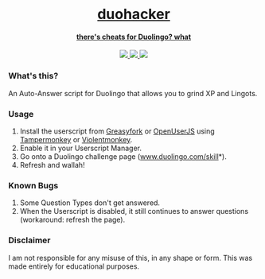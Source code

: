<h1 align="center">
  <br>
  <a href="https://github.com/smintf/duohacker/">
  <br>
  duohacker
  <br>
</h1>

<h4 align="center">there's cheats for Duolingo? what</h4>

<p align="center">
  <a href="https://github.com/smintf/duohacker/blob/main/LICENSE/">
    <img src="https://img.shields.io/badge/license-MIT-black">
  </a>
  <a href="https://github.com/smintf/duohacker/releases">
      <img src="https://img.shields.io/badge/version-v1.0.5-blue">
  </a>
  <a href="https://github.com/smintf/duohacker/">
      <img src="https://img.shields.io/badge/status-works-success">
  </a>
</p>

### What's this?

An Auto-Answer script for Duolingo that allows you to grind XP and Lingots.

### Usage

1. Install the userscript from [Greasyfork](https://greasyfork.org/en/scripts/440703-duohacker) or [OpenUserJS](https://openuserjs.org/scripts/smintf/Duohacker) using [Tampermonkey](https://www.tampermonkey.net/) or [Violentmonkey](https://violentmonkey.github.io/get-it/).
2. Enable it in your Userscript Manager.
3. Go onto a Duolingo challenge page (www.duolingo.com/skill*).
4. Refresh and wallah!

### Known Bugs

1. Some Question Types don't get answered.
2. When the Userscript is disabled, it still continues to answer questions (workaround: refresh the page).

### Disclaimer

I am not responsible for any misuse of this, in any shape or form. This was made entirely for educational purposes.
